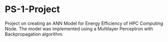 # PS-1-Project
Project on creating an ANN Model for Energy Efficiency of HPC Computing Node. The model was implemented using a Multilayer Perceptron with Backpropagation algorithm.
